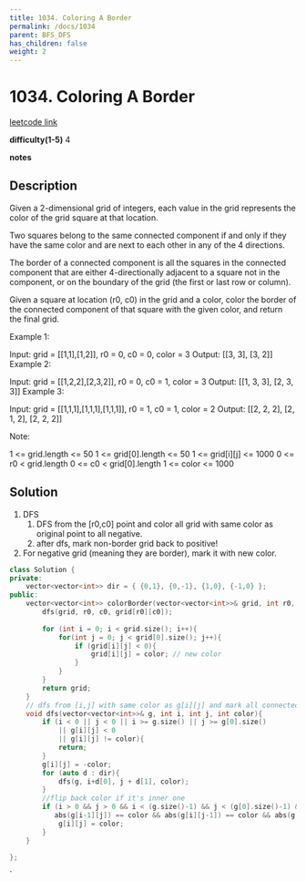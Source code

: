 ```yaml
---
title: 1034. Coloring A Border
permalink: /docs/1034
parent: BFS_DFS
has_children: false
weight: 2
---
```

# 1034. Coloring A Border
[leetcode link](https://leetcode.com/problems/coloring-a-border/)

**difficulty(1-5)** 
4

**notes**   


## Description
Given a 2-dimensional grid of integers, each value in the grid represents the color of the grid square at that location.

Two squares belong to the same connected component if and only if they have the same color and are next to each other in any of the 4 directions.

The border of a connected component is all the squares in the connected component that are either 4-directionally adjacent to a square not in the component, or on the boundary of the grid (the first or last row or column).

Given a square at location (r0, c0) in the grid and a color, color the border of the connected component of that square with the given color, and return the final grid.

 

Example 1:

Input: grid = [[1,1],[1,2]], r0 = 0, c0 = 0, color = 3
Output: [[3, 3], [3, 2]]
Example 2:

Input: grid = [[1,2,2],[2,3,2]], r0 = 0, c0 = 1, color = 3
Output: [[1, 3, 3], [2, 3, 3]]
Example 3:

Input: grid = [[1,1,1],[1,1,1],[1,1,1]], r0 = 1, c0 = 1, color = 2
Output: [[2, 2, 2], [2, 1, 2], [2, 2, 2]]
 

Note:

1 <= grid.length <= 50
1 <= grid[0].length <= 50
1 <= grid[i][j] <= 1000
0 <= r0 < grid.length
0 <= c0 < grid[0].length
1 <= color <= 1000

## Solution
1. DFS
   1. DFS from the [r0,c0] point and color all grid with same color as original point to all negative.
   2. after dfs, mark non-border grid back to positive!
2. For negative grid (meaning they are border), mark it with new color.
```c++
class Solution {
private:
    vector<vector<int>> dir = { {0,1}, {0,-1}, {1,0}, {-1,0} };
public:
    vector<vector<int>> colorBorder(vector<vector<int>>& grid, int r0, int c0, int color) {
        dfs(grid, r0, c0, grid[r0][c0]); 
        
        for (int i = 0; i < grid.size(); i++){
            for(int j = 0; j < grid[0].size(); j++){
                if (grid[i][j] < 0){
                    grid[i][j] = color; // new color
                }
            }
        }
        return grid;
    }
    // dfs from [i,j] with same color as g[i][j] and mark all connected cells to negative
    void dfs(vector<vector<int>>& g, int i, int j, int color){
        if (i < 0 || j < 0 || i >= g.size() || j >= g[0].size() 
            || g[i][j] < 0
            || g[i][j] != color){
            return;
        }
        g[i][j] = -color;
        for (auto d : dir){
            dfs(g, i+d[0], j + d[1], color);
        }
        //flip back color if it's inner one
        if (i > 0 && j > 0 && i < (g.size()-1) && j < (g[0].size()-1) && 
           abs(g[i-1][j]) == color && abs(g[i][j-1]) == color && abs(g[i+1][j]) == color && abs(g[i][j+1]) == color){
            g[i][j] = color;
        }
    }

};
```

<!-- 
Default label
{: .label }

Blue label
{: .label .label-blue }

Stable
{: .label .label-green }

New release
{: .label .label-purple }

Coming soon
{: .label .label-yellow }

Deprecated
{: .label .label-red } -->
`